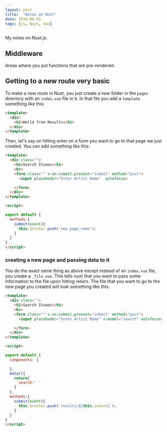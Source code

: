 ```yaml
---
layout: post
title:  "Notes on Nuxt"
date: 2018-09-01
tags: [js, Nuxt, Vue]
---
```

My notes on Nuxt.js.

## Middleware
Areas where you put functions that are pre-rendered.

## Getting to a new route very basic
To make a new route in Nuxt, you just create a new folder in the `pages` directory with an `index.vue` file in it. In that file you add a `template` something like this:

```html
<template>
  <div>
    <h1>Hello from Results</h1>
  </div>
</template>
```

Then, let's say on hitting enter on a form you want to go to that page we just created. You can add something like this:

```html
<template>
  <div class="">
    <h1>Search Itunes</h1>
    <br>
    <form class="" v-on:submit.prevent="submit" method="post">
      <input placehoder="Enter Artist Name"  autofocus>

    </form>
  </div>
</template>

<script>

export default {
  methods:{
    submit(event){
      this.$router.push('new_page_name');
    }
  }
}
</script>
```

### creating a new page and passing data to it
You do the exact same thing as above except instead of an `index.vue` file, you create a `_file.vue`.  This tells nuxt that you want to pass some information to the file upon hitting return.  The file that you want to go to the new page you created will look something like this:

```html
<template>
  <div class="">
    <h1>Search Itunes</h1>
    <br>
    <form class="" v-on:submit.prevent="submit" method="post">
      <input placehoder="Enter Artist Name" v-model="search" autofocus>

    </form>
  </div>
</template>

<script>

export default {
  components: {

  },
  data(){
    return{
      search:' '
    }
  },
  methods:{
    submit(event){
      this.$router.push(`results/${this.search}`);
    }
  }
}
</script>
```
